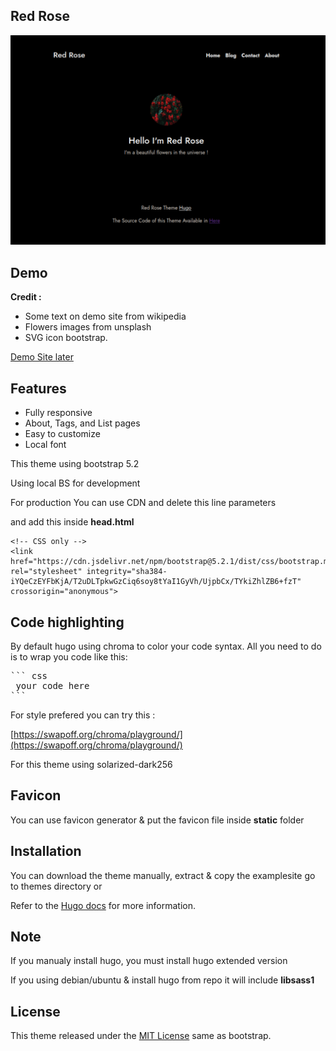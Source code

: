 ## Red Rose

![kembang](https://raw.githubusercontent.com/httpsecure/hugo-theme-red-rose/main/images/screenshot.png)


## Demo

**Credit :**

 * Some text on demo site from wikipedia
 * Flowers images from unsplash
 * SVG icon bootstrap.
 
 [Demo Site later](https://netlify.app/)

## Features

* Fully responsive
* About, Tags, and List pages
* Easy to customize
* Local font 

This theme using bootstrap 5.2

Using local BS for development

For production You can use CDN and delete this line parameters

and add this inside **head.html**
```
<!-- CSS only -->
<link href="https://cdn.jsdelivr.net/npm/bootstrap@5.2.1/dist/css/bootstrap.min.css" rel="stylesheet" integrity="sha384-iYQeCzEYFbKjA/T2uDLTpkwGzCiq6soy8tYaI1GyVh/UjpbCx/TYkiZhlZB6+fzT" crossorigin="anonymous">
```

## Code highlighting

By default hugo using chroma to color your code syntax. All you need to do is to wrap you code like this:

<pre>
``` css
 your code here
```
</pre>
For style prefered you can try this :

[https://swapoff.org/chroma/playground/](https://swapoff.org/chroma/playground/)

For this theme using solarized-dark256

## Favicon

You can use favicon generator & put the favicon file inside **static** folder

## Installation

You can download the theme manually, extract & copy the examplesite go to themes directory
or

Refer to the [Hugo docs](https://gohugo.io/getting-started/quick-start/) for more information.

## Note

If you manualy install hugo, you must install hugo extended version

If you using debian/ubuntu & install hugo from repo it will include **libsass1**

## License

This theme released under the [MIT License](https://github.com/httpsecure/hugo-theme-red-rose/blob/main/LICENSE) same as bootstrap.


